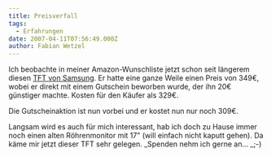 ```yaml
---
title: Preisverfall
tags:
  - Erfahrungen
date: 2007-04-11T07:56:49.000Z
author: Fabian Wetzel
---
```


Ich beobachte in meiner Amazon-Wunschliste jetzt schon seit längerem diesen [TFT von Samsung](http://www.amazon.de/gp/product/B000J37LFK/303-1073129-8925027?ie=UTF8&amp;tag=fabsenetfabse-21&amp;linkCode=xm2&amp;camp=1638&amp;creativeASIN=B000J37LFK "Samsung Syncmaster 225BW 22 Zoll wide screen TFT Monitor siber/schwarz DVI"). Er hatte eine ganze Weile einen Preis von 349€, wobei er direkt mit einem Gutschein beworben wurde, der ihn 20€ günstiger machte. Kosten für den Käufer als 329€.

Die Gutscheinaktion ist nun vorbei und er kostet nun nur noch 309€.

Langsam wird es auch für mich interessant, hab ich doch zu Hause immer noch einen alten Röhrenmonitor mit 17" (will einfach nicht kaputt gehen). Da käme mir jetzt dieser TFT sehr gelegen. _Spenden nehm ich gerne an... _;-)


